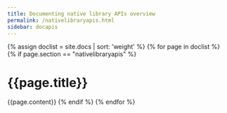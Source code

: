 ```yaml
---
title: Documenting native library APIs overview
permalink: /nativelibraryapis.html
sidebar: docapis
---
```


{% assign doclist = site.docs | sort: 'weight'  %}
{% for page in doclist %}
{% if page.section == "nativelibraryapis" %}
<h1 id="{{page.permalink | remove: ".html" | remove: "/"}}">{{page.title}}</h1>
{{page.content}}
{% endif %}
{% endfor %}
